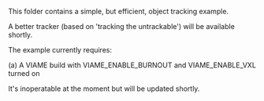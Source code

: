 This folder contains a simple, but efficient, object tracking example.

A better tracker (based on 'tracking the untrackable') will be available
shortly.

The example currently requires:

  (a) A VIAME build with VIAME_ENABLE_BURNOUT and VIAME_ENABLE_VXL turned on

It's inoperatable at the moment but will be updated shortly.


